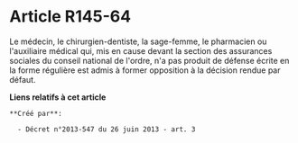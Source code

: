 # Article R145-64

Le médecin, le chirurgien-dentiste, la sage-femme, le pharmacien ou l'auxiliaire médical qui, mis en cause devant la section
des assurances sociales du conseil national de l'ordre, n'a pas produit de défense écrite en la forme régulière est admis à
former opposition à la décision rendue par défaut.

**Liens relatifs à cet article**

	**Créé par**:

	  - Décret n°2013-547 du 26 juin 2013 - art. 3
